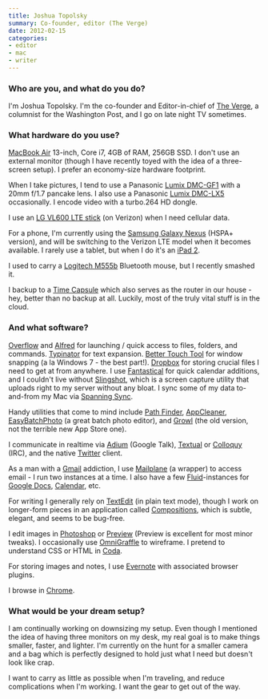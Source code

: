 ```yaml
---
title: Joshua Topolsky
summary: Co-founder, editor (The Verge)
date: 2012-02-15
categories:
- editor
- mac
- writer
---
```


### Who are you, and what do you do?

I'm Joshua Topolsky. I'm the co-founder and Editor-in-chief of [The Verge](http://www.theverge.com/ "A fancy tech news site."), a columnist for the Washington Post, and I go on late night TV sometimes.

### What hardware do you use?

[MacBook Air][macbook-air] 13-inch, Core i7, 4GB of RAM, 256GB SSD. I don't use an external monitor (though I have recently toyed with the idea of a three-screen setup). I prefer an economy-size hardware footprint.

When I take pictures, I tend to use a Panasonic [Lumix DMC-GF1][lumix-dmc-gf1] with a 20mm f/1.7 pancake lens. I also use a Panasonic [Lumix DMC-LX5][lumix-dmc-lx5] occasionally. I encode video with a turbo.264 HD dongle.

I use an [LG VL600 LTE stick][vl600] (on Verizon) when I need cellular data.

For a phone, I'm currently using the [Samsung Galaxy Nexus][galaxy-nexus] (HSPA+ version), and will be switching to the Verizon LTE model when it becomes available. I rarely use a tablet, but when I do it's an [iPad 2][ipad-2].

I used to carry a [Logitech M555b][m555b] Bluetooth mouse, but I recently smashed it. 

I backup to a [Time Capsule][time-capsule] which also serves as the router in our house - hey, better than no backup at all. Luckily, most of the truly vital stuff is in the cloud.

### And what software?

[Overflow][] and [Alfred][] for launching / quick access to files, folders, and commands. [Typinator][] for text expansion. [Better Touch Tool][bettertouchtool] for window snapping (a la Windows 7 - the best part!). [Dropbox][] for storing crucial files I need to get at from anywhere. I use [Fantastical][] for quick calendar additions, and I couldn't live without [Slingshot][], which is a screen capture utility that uploads right to my server without any bloat. I sync some of my data to-and-from my Mac via [Spanning Sync][spanning-sync].

Handy utilities that come to mind include [Path Finder][path-finder], [AppCleaner][], [EasyBatchPhoto][] (a great batch photo editor), and [Growl][] (the old version, not the terrible new App Store one).

I communicate in realtime via [Adium][] (Google Talk), [Textual][] or [Colloquy][] (IRC), and the native [Twitter][twitter-mac] client.

As a man with a [Gmail][] addiction, I use [Mailplane][] (a wrapper) to access email - I run two instances at a time. I also have a few [Fluid][]-instances for [Google Docs][google-docs], [Calendar][google-calendar], etc.

For writing I generally rely on [TextEdit][] (in plain text mode), though I work on longer-form pieces in an application called [Compositions][], which is subtle, elegant, and seems to be bug-free.

I edit images in [Photoshop][] or [Preview][] (Preview is excellent for most minor tweaks). I occasionally use [OmniGraffle][] to wireframe. I pretend to understand CSS or HTML in [Coda][].

For storing images and notes, I use [Evernote][evernote-mac] with associated browser plugins.

I browse in [Chrome][].

### What would be your dream setup?

I am continually working on downsizing my setup. Even though I mentioned the idea of having three monitors on my desk, my real goal is to make things smaller, faster, and lighter. I'm currently on the hunt for a smaller camera and a bag which is perfectly designed to hold just what I need but doesn't look like crap.

I want to carry as little as possible when I'm traveling, and reduce complications when I'm working. I want the gear to get out of the way.

[adium]: https://en.wikipedia.org/wiki/Adium "A multi-protocol chat application for the Mac."
[alfred]: https://www.alfredapp.com/ "A launcher app for the Mac."
[appcleaner]: http://freemacsoft.net/appcleaner/ "A tool for uninstalling applications."
[bettertouchtool]: https://www.boastr.net/ "Mac software to add custom multi-touch gestures."
[chrome]: https://www.google.com/intl/en/chrome/ "A WebKit-based browser, where each tab runs in its own thread."
[coda]: https://panic.com/coda/ "A single-window HTML/web tool for the Mac."
[colloquy]: https://colloquy.app/ "An IRC client for the Mac."
[compositions]: https://apps.apple.com/us/app/compositions/id415573430 "A Dropbox-backed text editor for the Mac."
[dropbox]: https://www.dropbox.com/ "Online syncing and storage."
[easybatchphoto]: http://www.yellowmug.com/easybatchphoto/ "Batch image processing software for the Mac."
[evernote-mac]: https://evernote.com/ "A Mac client for the note/image service."
[fantastical]: https://flexibits.com/fantastical "A calendaring app for the Mac."
[fluid]: https://fluidapp.com/ "A WebKit-based application for creating Site Specific Browsers."
[galaxy-nexus]: http://web.archive.org/web/20210205175044/http://www.google.com/nexus/ "An Android-based smartphone."
[gmail]: https://mail.google.com/mail/u/0/ "Web-based email."
[google-calendar]: https://en.wikipedia.org/wiki/Google_Calendar "A web-based calendar client."
[google-docs]: https://en.wikipedia.org/wiki/Google_Docs "A web-based office suite."
[growl]: https://growl.github.io/growl/ "A notification system for Mac OS X."
[ipad-2]: https://www.apple.com/ipad/ "A tablet device."
[lumix-dmc-gf1]: http://web.archive.org/web/20230407212651/http://www.amazon.com/Panasonic-DMC-GF1-Four-Thirds-Interchangeable-Aspherical/dp/B002MUAEX4/ "A 12.1 megapixel digital camera."
[lumix-dmc-lx5]: https://www.dpreview.com/products/panasonic/compacts/panasonic_dmclx5 "A 10.1 megapixel digital camera."
[m555b]: https://www.logitech.com/en-au/support/bluetooth-mouse-m555b.html "A Bluetooth mouse."
[macbook-air]: https://www.apple.com/macbook-air/ "A very thin laptop."
[mailplane]: https://mailplaneapp.com/ "A Mac desktop client for Gmail."
[omnigraffle]: https://www.omnigroup.com/omnigraffle/ "Diagramming software for the Mac."
[overflow]: https://stuntsoftware.com/overflow/ "A dock application launcher."
[path-finder]: http://web.archive.org/web/20170209074456/http://cocoatech.com:80/pathfinder/ "A replacement for Mac OS X's Finder file browser."
[photoshop]: https://www.adobe.com/products/photoshop.html "A bitmap image editor."
[preview]: https://en.wikipedia.org/wiki/Preview_(Mac_OS) "An image viewer included with Mac OS X."
[slingshot]: https://apps.apple.com/us/app/slingshot/id436819784 "A Mac screenshot to image sharing service app."
[spanning-sync]: http://web.archive.org/web/20170419123951/http://spanningsync.com/ "Software for Mac OS X to sync calendars and contacts with Google's."
[textedit]: http://web.archive.org/web/20200525165141/https://support.apple.com/en-us/HT2523 "A text editor included with Mac OS X."
[textual]: https://www.codeux.com/textual/ "An IRC client for Mac OS X."
[time-capsule]: https://www.apple.com/mac/ "A WiFi access point and backup system."
[twitter-mac]: https://apps.apple.com/us/app/twitter/id409789998 "A Mac client for Twitter."
[typinator]: https://ergonis.com/typinator "Mac software for text snippet shortcuts and auto-typing correction."
[vl600]: http://web.archive.org/web/20220808004810/https://www.lg.com/us/mobile-accessories/lg-VL600 "A 3G/4G dongle."
